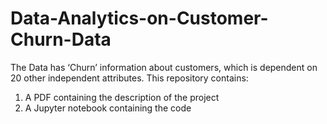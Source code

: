 # Data-Analytics-on-Customer-Churn-Data
The Data has ‘Churn’ information about customers, which is dependent on 20 other independent attributes.
This repository contains:
1. A PDF containing the description of the project
2. A Jupyter notebook containing the code

